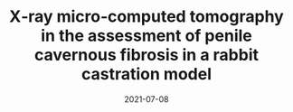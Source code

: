 ---
title: "X‐ray micro‐computed tomography in the assessment of penile cavernous fibrosis in a rabbit castration model"
collection: publications
permalink: /publication/2021-07-08-paper-4
# excerpt: 'The study evaluates the use of micro-computed tomography in assessing penile cavernous fibrosis in animal models, comparing it with other methods like histological, histochemical, and immunohistochemical analysis. The experiment involved 25 New Zealand male rabbits with induced testosterone deficiency. The study found that micro-computed tomography provided a 3D visualization of the entire corpora cavernosa and could track fibrosis progression through gray value analysis. However, it was found that RT-PCR could not be conducted on samples studied by micro-CT due to RNA destruction. The study suggests that micro-CT could potentially affect the immunohistochemical outcome, as an increase in TGF-beta-1 expression was observed later than histological signs of fibrosis.'
date: 2021-07-08
venue: 'Andrology'
paperurl: 'http://iliapopov17.github.io/files/Papers/X-ray micro-computed tomography in the assessment of penile cavernous fibrosis in a rabbit castration model.pdf'
citation: 'Kogan, M.I.; Popov, I.V.; Kirichenko, E.Y.; Mitrin, B.I.; Sadyrin, E.V.; Kulaeva, E.D.; <b>Popov, I.V.</b>; Kulba, S.N.; Logvinov, A.K.; Akimenko, M.A.; et al. X-Ray Micro-Computed Tomography in the Assessment of Penile Cavernous Fibrosis in a Rabbit Castration Model. <i>Andrology</i> 2021, 9, 1467–1480, [![DOI](https://img.shields.io/badge/DOI-10.1111%2Fandr.13077-blue)](https://doi.org/10.1111/andr.13077)'
---